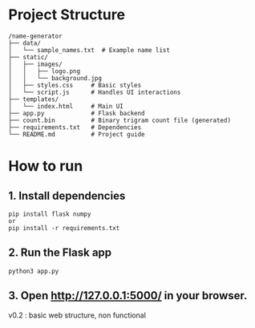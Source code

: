 # Project Structure
```
/name-generator
├── data/
│   └── sample_names.txt  # Example name list
├── static/
│   ├── images/
│   │   ├── logo.png
│   │   └── background.jpg
│   ├── styles.css     # Basic styles
│   └── script.js      # Handles UI interactions
├── templates/
│   └── index.html     # Main UI
├── app.py             # Flask backend
├── count.bin          # Binary trigram count file (generated)
├── requirements.txt   # Dependencies
└── README.md          # Project guide
```

# How to run
## 1. Install dependencies
    pip install flask numpy
    or
    pip install -r requirements.txt
## 2. Run the Flask app
    python3 app.py
## 3. Open http://127.0.0.1:5000/ in your browser.


v0.2 : basic web structure, non functional